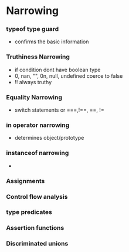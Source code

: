 # Narrowing

### typeof type guard
- confirms the basic information 

### Truthiness Narrowing
- if condition dont have boolean type
- 0, nan, "", 0n, null, undefined coerce to false
- !! always truthy

### Equality Narrowing
- switch statements or ===,!==, ==, !=

### in operator narrowing
- determines object/prototype

### instanceof narrowing
- 

### Assignments

### Control flow analysis

### type predicates

### Assertion functions

### Discriminated unions

